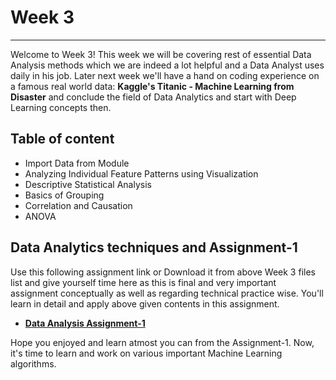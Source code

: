 # Week 3
***
Welcome to Week 3! This week we will be covering rest of essential Data Analysis methods which we are indeed a lot helpful and a Data Analyst uses daily in his job. Later next week we'll have a hand on coding experience on a famous real world data: **Kaggle's Titanic - Machine Learning from Disaster** and conclude the field of Data Analytics and start with Deep Learning concepts then.

## Table of content

- Import Data from Module
- Analyzing Individual Feature Patterns using Visualization
- Descriptive Statistical Analysis
- Basics of Grouping
- Correlation and Causation
- ANOVA

## Data Analytics techniques and Assignment-1
Use this following assignment link or Download it from above Week 3 files list and give yourself time here as this is final and very important assignment conceptually as well as regarding technical practice wise. You'll learn in detail and apply above given contents in this assignment.
- **[Data Analysis Assignment-1](https://colab.research.google.com/drive/1AdGbO_A40pGOxxBs5kCfvrOyuAQyX5o4?usp=sharing)**

Hope you enjoyed and learn atmost you can from the Assignment-1. Now, it's time to learn and work on various important Machine Learning algorithms.
